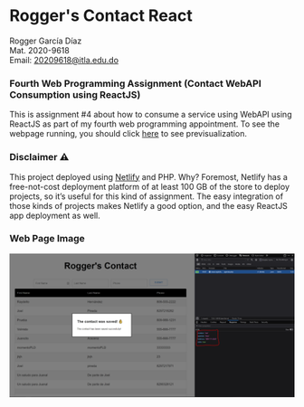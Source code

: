 
# Rogger's Contact React

Rogger García Díaz <br>
Mat. 2020-9618 <br>
Email: 20209618@itla.edu.do <br>

### Fourth Web Programming Assignment  (Contact WebAPI Consumption using ReactJS)

This is assignment #4 about how to consume a service using WebAPI using ReactJS as part of my fourth web programming appointment. To see the webpage running, you should click [here](https://contacts-react-assignment-four.netlify.app/) to see previsualization.

### Disclaimer ⚠️
This project deployed using [Netlify](https://netlify.com) and PHP. Why? Foremost, Netlify has a free-not-cost deployment platform of at least 100 GB of the store to deploy projects, so it’s useful for this kind of assignment. The easy integration of those kinds of projects makes Netlify a good option, and the easy ReactJS app deployment as well.

### Web Page Image
<img src="/images/img.PNG" alt="Contact" />
